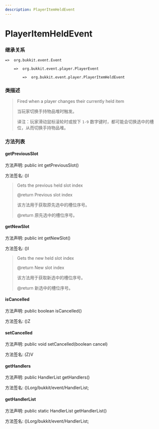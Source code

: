 ```yaml
---
description: PlayerItemHeldEvent
---
```


# PlayerItemHeldEvent

### 继承关系

    =>  org.bukkit.event.Event

        =>  org.bukkit.event.player.PlayerEvent

            =>  org.bukkit.event.player.PlayerItemHeldEvent

### 类描述

> Fired when a player changes their currently held item
> 
> <p>
> 
> 当玩家切换手持物品堆时触发。
> 
> <p>
> 
> 译注：玩家滑动鼠标滚轮时或按下 `1-9` 数字键时，都可能会切换选中的槽位，从而切换手持物品堆。

### 方法列表

#### getPreviousSlot

方法声明: public int getPreviousSlot()

方法签名: ()I

> Gets the previous held slot index
> 
> @return Previous slot index
> 
> <p>
> 
> 该方法用于获取原先选中的槽位序号。
> 
> @return 原先选中的槽位序号。

#### getNewSlot

方法声明: public int getNewSlot()

方法签名: ()I

> Gets the new held slot index
> 
> @return New slot index
> 
> <p>
> 
> 该方法用于获取新选中的槽位序号。
> 
> @return 新选中的槽位序号。

#### isCancelled

方法声明: public boolean isCancelled()

方法签名: ()Z

#### setCancelled

方法声明: public void setCancelled(boolean cancel)

方法签名: (Z)V

#### getHandlers

方法声明: public HandlerList getHandlers()

方法签名: ()Lorg/bukkit/event/HandlerList;

#### getHandlerList

方法声明: public static HandlerList getHandlerList()

方法签名: ()Lorg/bukkit/event/HandlerList;